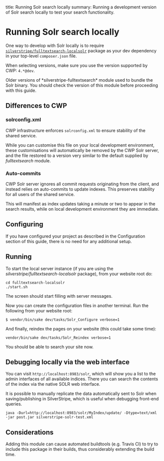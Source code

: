 title: Running Solr search locally
summary: Running a development version of Solr search locally to test your search functionality.

# Running Solr search locally

One way to develop with Solr locally is to require [`silverstripe/fulltextsearch-localsolr`](http://addons.silverstripe.org/add-ons/silverstripe/fulltextsearch-localsolr) package as your dev
dependency in your top-level `composer.json` file. 

When selecting versions, make sure you use the version supported by CWP: `4.*@dev`.

<div class="notice" markdown='1'>
Older versions of *silverstripe-fulltextsearch* module used to bundle the Solr binary. You should check the version of this module before proceeding with this guide.
</div>

## Differences to CWP

### solrconfig.xml

CWP infrastructure enforces `solrconfig.xml` to ensure stability of the shared service.

While you can customise this file on your local development environment, these customisations will automatically be removed by the CWP Solr server, and the file restored to a version very similar to the default supplied by *fulltextsearch* module.

### Auto-commits

CWP Solr server ignores all commit requests originating from the client, and instead relies on auto-commits to update indexes. This preserves stability for all users of the shared service.

This will manifest as index updates taking a minute or two to appear in the search results, while on local development environment they are immediate.

## Configuring

If you have configured your project as described in the Configuration section of this guide, there is no need for any additional setup.

## Running

To start the local server instance (if you are using the *silverstripe/fulltextsearch-localsolr* package), from your
website root do:

```
cd fulltextsearch-localsolr
./start.sh
```

The screen should start filling with server messages.

Now you can create the configuration files in another terminal. Run the following from your website root:

```
$ vendor/bin/sake dev/tasks/Solr_Configure verbose=1
```

And finally, reindex the pages on your website (this could take some time):

```
vendor/bin/sake dev/tasks/Solr_Reindex verbose=1
```

You should be able to search your site now.

## Debugging locally via the web interface

You can visit `http://localhost:8983/solr`, which will show you a list
to the admin interfaces of all available indices.
There you can search the contents of the index via the native SOLR web interface.

It is possible to manually replicate the data automatically sent 
to Solr when saving/publishing in SilverStripe, 
which is useful when debugging front-end queries.

```
java -Durl=http://localhost:8983/solr/MyIndex/update/ -Dtype=text/xml -jar post.jar silverstripe-solr-test.xml
```

## Considerations

Adding this module can cause automated buildtools (e.g. Travis CI) to try to include this package in their builds, thus considerably extending the build time.
